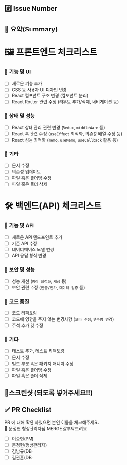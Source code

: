 ## #️⃣ Issue Number

<!--- ex) #이슈번호 -->

## 📝 요약(Summary)

<!--- 변경 사항 및 관련 이슈에 대해 간단하게 작성해주세요. 수정한 내용 자세히 설명 해주세요.. -->


# 🖼️ 프론트엔드 체크리스트

### 🔹 기능 및 UI  
- [ ] 새로운 기능 추가  
- [ ] CSS 등 사용자 UI 디자인 변경  
- [ ] React 컴포넌트 구조 변경 (컴포넌트 분리)  
- [ ] React Router 관련 수정 (라우트 추가/삭제, 네비게이션 등)  
### 🔹 상태 및 성능  
- [ ] React 상태 관리 관련 변경 (`Redux`, `middleWare` 등)
- [ ] React 훅 관련 수정 (`useEffect` 최적화, 의존성 배열 수정 등)  
- [ ] React 성능 최적화 (`memo`, `useMemo`, `useCallback` 활용 등)  
### 🔹 기타   
- [ ] 문서 수정
- [ ] 의존성 업데이트
- [ ] 파일 혹은 폴더명 수정
- [ ] 파일 혹은 폴더 삭제

# 🛠️ 백엔드(API) 체크리스트 

### 🔹 기능 및 API  
- [ ] 새로운 API 엔드포인트 추가
- [ ] 기존 API 수정
- [ ] 데이터베이스 모델 변경
- [ ] API 응답 형식 변경
### 🔹 보안 및 성능  
- [ ] 성능 개선 (`쿼리 최적화`, `캐싱` 등)
- [ ] 보안 관련 수정 (`인증/인가`, `데이터 검증` 등)
### 🔹 코드 품질  
- [ ] 코드 리팩토링
- [ ] 코드에 영향을 주지 않는 변경사항 (`오타 수정`, `변수명 변경`)
- [ ] 주석 추가 및 수정
### 🔹 기타  
- [ ] 테스트 추가, 테스트 리팩토링
- [ ] 문서 수정
- [ ] 빌드 부분 혹은 패키지 매니저 수정
- [ ] 파일 혹은 폴더명 수정
- [ ] 파일 혹은 폴더 삭제

## 📸스크린샷 (되도록 넣어주세요!!)

<!-- 스크린샷 -->

## ✅ PR Checklist
PR 에 대해 확인 하였으면 본인 이름을 체크해주세요. 
<br>
📢 문정현 형상관리자님 MERGE 잘부탁드려요

- [ ] 이승현(PM)
- [ ] 문정현(형상관리자)
- [ ] 김남규(DB)
- [ ] 김관훈(DB)
